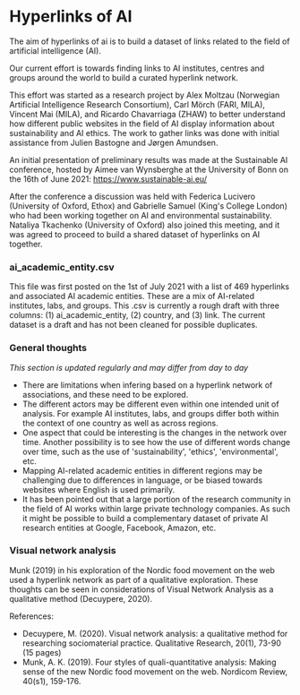 # Hyperlinks of AI

The aim of hyperlinks of ai is to build a dataset of links related to the field of artificial intelligence (AI).

Our current effort is towards finding links to AI institutes, centres and groups around the world to build a curated hyperlink network.

This effort was started as a research project by Alex Moltzau (Norwegian Artificial Intelligence Research Consortium), Carl Mörch (FARI, MILA), Vincent Mai (MILA), and Ricardo Chavarriaga (ZHAW) to better understand how different public websites in the field of AI display information about sustainability and AI ethics. The work to gather links was done with initial assistance from Julien Bastogne and Jørgen Amundsen.

An initial presentation of preliminary results was made at the Sustainable AI conference, hosted by Aimee van Wynsberghe at the University of Bonn on the 16th of June 2021:
https://www.sustainable-ai.eu/

After the conference a discussion was held with Federica Lucivero (University of Oxford, Ethox) and Gabrielle Samuel (King's College London) who had been working together on AI and environmental sustainability. Nataliya Tkachenko (University of Oxford) also joined this meeting, and it was agreed to proceed to build a shared dataset of hyperlinks on AI together.

### ai_academic_entity.csv

This file was first posted on the 1st of July 2021 with a list of 469 hyperlinks and associated AI academic entities. These are a mix of AI-related institutes, labs, and groups. This .csv is currently a rough draft with three columns: (1) ai_academic_entity, (2) country, and (3) link. The current dataset is a draft and has not been cleaned for possible duplicates.

### General thoughts

*This section is updated regularly and may differ from day to day*

- There are limitations when infering based on a hyperlink network of associations, and these need to be explored.
- The different actors may be different even within one intended unit of analysis. For example AI institutes, labs, and groups differ both within the context of one country as well as across regions.
- One aspect that could be interesting is the changes in the network over time. Another possibility is to see how the use of different words change over time, such as the use of 'sustainability', 'ethics', 'environmental', etc.
- Mapping AI-related academic entities in different regions may be challenging due to differences in language, or be biased towards websites where English is used primarily.
- It has been pointed out that a large portion of the research community in the field of AI works within large private technology companies. As such it might be possible to build a complementary dataset of private AI research entities at Google, Facebook, Amazon, etc.

### Visual network analysis
Munk (2019) in his exploration of the Nordic food movement on the web used a hyperlink network as part of a qualitative exploration. These thoughts can be seen in considerations of Visual Network Analysis as a qualitative method (Decuypere, 2020).

References:
- Decuypere, M. (2020). Visual network analysis: a qualitative method for researching sociomaterial practice. Qualitative Research, 20(1), 73-90 (15 pages)
- Munk, A. K. (2019). Four styles of quali-quantitative analysis: Making sense of the new Nordic food movement on the web. Nordicom Review, 40(s1), 159-176.
